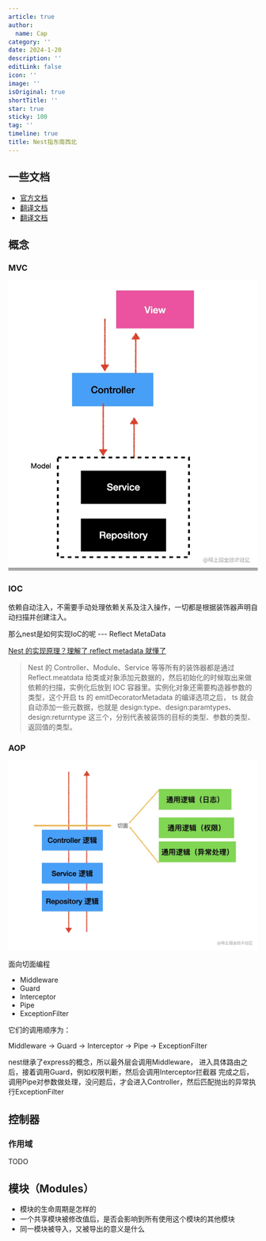 ```yaml
---
article: true
author:
  name: Cap
category: ''
date: 2024-1-20
description: ''
editLink: false
icon: ''
image: ''
isOriginal: true
shortTitle: ''
star: true
sticky: 100
tag: ''
timeline: true
title: Nest指东南西北
---
```



## 一些文档

- [官方文档](https://docs.nestjs.com/)
- [翻译文档](http://nestjs.inode.club/)
- [翻译文档](https://nest.nodejs.cn/)

## 概念

### MVC

![mvc](./mvc.webp)

### IOC

依赖自动注入，不需要手动处理依赖关系及注入操作，一切都是根据装饰器声明自动扫描并创建注入。

那么nest是如何实现IoC的呢 --- Reflect MetaData

[Nest 的实现原理？理解了 reflect metadata 就懂了](https://juejin.cn/post/7125066863150628900?searchId=2024011118224195363138895777B5DE8C)

> Nest 的 Controller、Module、Service 等等所有的装饰器都是通过 Reflect.meatdata 给类或对象添加元数据的，然后初始化的时候取出来做依赖的扫描，实例化后放到 IOC 容器里。实例化对象还需要构造器参数的类型，这个开启 ts 的 emitDecoratorMetadata 的编译选项之后， ts 就会自动添加一些元数据，也就是 design:type、design:paramtypes、design:returntype 这三个，分别代表被装饰的目标的类型、参数的类型、返回值的类型。

### AOP

![AOP](./AOP.webp)

面向切面编程

- Middleware
- Guard
- Interceptor
- Pipe
- ExceptionFilter

它们的调用顺序为：

Middleware -> Guard -> Interceptor -> Pipe -> ExceptionFilter

nest继承了express的概念，所以最外层会调用Middleware，
进入具体路由之后，接着调用Guard，例如权限判断，然后会调用Interceptor拦截器
完成之后，调用Pipe对参数做处理，没问题后，才会进入Controller，然后匹配抛出的异常执行ExceptionFilter

## 控制器

### 作用域

TODO

## 模块（Modules）

- 模块的生命周期是怎样的
- 一个共享模块被修改值后，是否会影响到所有使用这个模块的其他模块
- 同一模块被导入，又被导出的意义是什么
